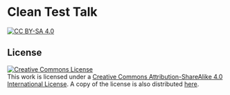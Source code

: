 [//]: # (Copyright m8mble 2022)
[//]: # (SPDX-License-Identifier: cc-by-sa-4.0)

# Clean Test Talk

[![CC BY-SA 4.0][cc-by-sa-shield]][cc-by-sa]

## License

<a rel="license" href="http://creativecommons.org/licenses/by-sa/4.0/"><img alt="Creative Commons License" style="border-width:0" src="https://i.creativecommons.org/l/by-sa/4.0/88x31.png" /></a><br />This work is licensed under a <a rel="license" href="http://creativecommons.org/licenses/by-sa/4.0/">Creative Commons Attribution-ShareAlike 4.0 International License</a>. A copy of the license is also distributed [here](LICENSE).

[cc-by-sa]: http://creativecommons.org/licenses/by-sa/4.0/
[cc-by-sa-shield]: https://img.shields.io/badge/License-CC%20BY--SA%204.0-informational.svg
